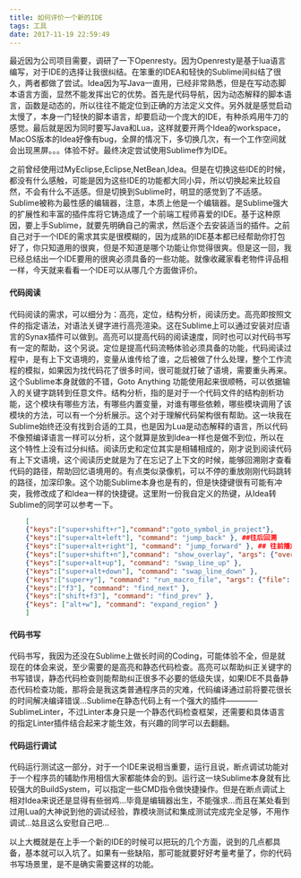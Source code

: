 ```yaml
---
title: 如何评价一个新的IDE
tags: 工具
date: 2017-11-19 22:59:49
---
```



最近因为公司项目需要，调研了一下Openresty。因为Openresty是基于lua语言编写，对于IDE的选择让我很纠结。在笨重的IDEA和轻快的Sublime间纠结了很久，两者都做了尝试。Idea因为写Java一直用，已经非常熟悉，但是在写动态脚本语言方面，显然不能发挥出它的优势。首先是代码导航，因为动态解释的脚本语言，函数是动态的，所以往往不能定位到正确的方法定义文件。另外就是感觉启动太慢了，本身一门轻快的脚本语言，却要启动一个庞大的IDE，有种杀鸡用牛刀的感觉。最后就是因为同时要写Java和Lua，这样就要开两个Idea的workspace，MacOS版本的Idea好像有bug，全屏的情况下，多切换几次，有一个工作空间就会出现黑屏。。。体验不好。最终决定尝试使用Sublime作为IDE。  

之前曾经使用过MyEclipse,Eclipse,NetBean,Idea。但是在切换这些IDE的时候，都没有什么感触，可能是因为这些IDE的功能都大同小异，所以切换起来比较自然，不会有什么不适感。但是切换到Sublime时，明显的感觉到了不适感。Sublime被称为最性感的编辑器，注意，本质上他是一个编辑器。是Sublime强大的扩展性和丰富的插件库将它铸造成了一个前端工程师喜爱的IDE。基于这种原因，要上手Sublime，就要先明确自己的需求，然后逐个去安装适当的插件。之前自己对于一个IDE的需求其实是很模糊的，因为成熟的IDE基本都已经帮助你打包好了，你只知道用的很爽，但是不知道是哪个功能让你觉得很爽。但是这一回，我已经总结出一个IDE要用的很爽必须具备的一些功能。就像收藏家看老物件评品相一样，今天就来看看一个IDE可以从哪几个方面做评价。  

#### 代码阅读

代码阅读的需求，可以细分为：高亮，定位，结构分析，阅读历史。高亮即按照文件的指定语法，对语法关键字进行高亮渲染。这在Sublime上可以通过安装对应语言的Synax插件可以做到。高亮可以提高代码的阅读速度，同时也可以对代码书写有一定的帮助，这个另说。定位是提高代码流畅体验必须具备的功能，代码阅读过程中，是有上下文语境的，变量从谁传给了谁，之后被做了什么处理，整个工作流程的模拟，如果因为找代码花了很多时间，很可能就打破了语境，需要重头再来。这个Sublime本身就做的不错，Goto Anything 功能使用起来很顺畅，可以依据输入的关键字跳转到任意文件。结构分析，指的是对于一个代码文件的结构剖析功能，这个模块有哪些方法，有哪些内置变量，对谁有哪些依赖，哪些模块调用了该模块的方法，可以有一个分析展示。这个对于理解代码架构很有帮助。这一块我在Sublime始终还没有找到合适的工具，也是因为Lua是动态解释的语言，所以代码不像预编译语言一样可以分析，这个就算是放到Idea一样也是做不到位，所以在这个特性上没有过分纠结。阅读历史和定位其实是相辅相成的，刚才说到阅读代码有上下文语境，这个阅读历史就是为了在忘记了上下文的时候，能够回溯刚才查看代码的路径，帮助回忆语境用的。有点类似录像机，可以不停的重放刚刚代码跳转的路径，加深印象。这个功能Sublime本身也是有的，但是快捷键很有可能有冲突，我修改成了和Idea一样的快捷键。这里附一份我自定义的热键，从Idea转Sublime的同学可以参考一下。

```json
    [
    {"keys":["super+shift+r"],"command":"goto_symbol_in_project"},
    {"keys":["super+alt+left"], "command": "jump_back" }, ##往后回溯  
    {"keys":["super+alt+right"], "command": "jump_forward" }, ## 往前播放
    {"keys":["super+shift+n"],"command": "show_overlay", "args": {"overlay": "goto", "show_files": true}},
    {"keys":["super+alt+up"], "command": "swap_line_up" },
    {"keys":["super+alt+down"], "command": "swap_line_down" },                  
    {"keys":["super+y"], "command": "run_macro_file", "args": {"file": "res://Packages/Default/Delete Line.sublime-macro"} },
    {"keys":["f3"], "command": "find_next" },
    {"keys":["shift+f3"], "command": "find_prev" },
    {"keys": ["alt+w"], "command": "expand_region" }
    ]
```


#### 代码书写

代码书写，我因为还没在Sublime上做长时间的Coding，可能体验不全，但是就现在的体会来说，至少需要的是高亮和静态代码检查。高亮可以帮助纠正关键字的书写错误，静态代码检查则能帮助纠正很多不必要的低级失误，如果IDE不具备静态代码检查功能，那将会是我这类普通程序员的灾难，代码编译通过前将要花很长的时间解决编译错误...Sublime在静态代码上有一个强大的插件————SublimeLinter，不过Linter本身只是一个静态代码检查框架，还需要和具体语言的指定Linter插件结合起来才能生效，有兴趣的同学可以去翻翻。


#### 代码运行调试

代码运行测试这一部分，对于一个IDE来说相当重要，运行且说，断点调试功能对于一个程序员的辅助作用相信大家都能体会的到。运行这一块Sublime本身就有比较强大的BuildSystem，可以指定一些CMD指令做快捷操作。但是在断点调试上相对Idea来说还是显得有些弱鸡...毕竟是编辑器出生，不能强求...而且在某处看到过用Lua的大神说到他的调试经验，靠模块测试和集成测试完成完全足够，不用作调试...姑且这么安慰自己吧...


以上大概就是在上手一个新的IDE的时候可以把玩的几个方面，说到的几点都具备，基本就可以入坑了。如果有一些缺陷，那可能就要好好考量考量了，你的代码书写场景里，是不是确实需要这样的功能。